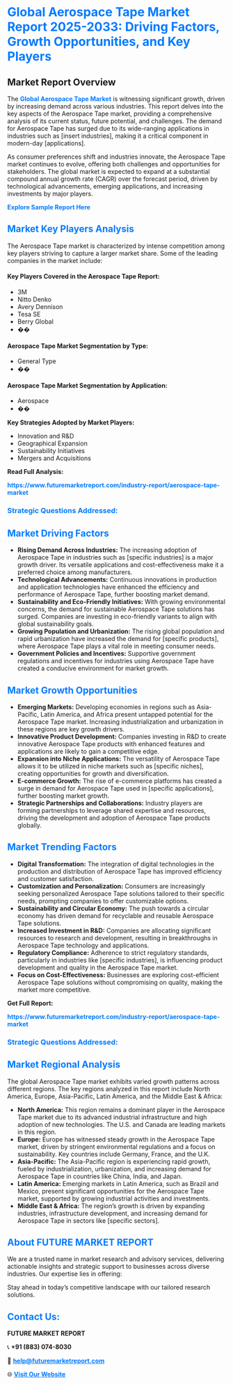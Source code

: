 <h1 style="color: #007BFF;">Global Aerospace Tape Market Report 2025-2033: Driving Factors, Growth Opportunities, and Key Players</h1>

<section id="overview">
<h2>Market Report Overview</h2>
<p>The <a href="https://www.futuremarketreport.com/industry-report/aerospace-tape-market" style="color: #007BFF; text-decoration: none;"><strong>Global Aerospace Tape Market</strong></a> is witnessing significant growth, driven by increasing demand across various industries. This report delves into the key aspects of the Aerospace Tape market, providing a comprehensive analysis of its current status, future potential, and challenges. The demand for Aerospace Tape has surged due to its wide-ranging applications in industries such as [insert industries], making it a critical component in modern-day [applications].</p>
<p>As consumer preferences shift and industries innovate, the Aerospace Tape market continues to evolve, offering both challenges and opportunities for stakeholders. The global market is expected to expand at a substantial compound annual growth rate (CAGR) over the forecast period, driven by technological advancements, emerging applications, and increasing investments by major players.</p>
</section>

<section id="overview">
<p><a href="https://www.futuremarketreport.com/request-sample/reportId=113622" style="color: #007BFF; text-decoration: none;"><strong>Explore Sample Report Here</strong></a></p>
</section>

<section id="key-players">
<h2 style="color: #007BFF;">Market Key Players Analysis</h2>
<p>The Aerospace Tape market is characterized by intense competition among key players striving to capture a larger market share. Some of the leading companies in the market include:</p>
<h4>Key Players Covered in the Aerospace Tape Report:</h4>
<ul><li>3M</li><li>Nitto Denko</li><li>Avery Dennison</li><li>Tesa SE</li><li>Berry Global</li><li>��</li></ul>
<h4>Aerospace Tape Market Segmentation by Type:</h4>
<ul><li>General Type</li><li>��</li></ul>

<h4>Aerospace Tape Market Segmentation by Application:</h4>
<ul><li>Aerospace</li><li>��</li></ul>
<p><strong>Key Strategies Adopted by Market Players:</strong></p>
<ul>
<li>Innovation and R&D</li>
<li>Geographical Expansion</li>
<li>Sustainability Initiatives</li>
<li>Mergers and Acquisitions</li>
</ul>
</section>

<section>
<p><strong>Read Full Analysis: </strong></p><a href="https://www.futuremarketreport.com/industry-report/aerospace-tape-market" style="color: #007BFF; text-decoration: none;"><strong>https://www.futuremarketreport.com/industry-report/aerospace-tape-market</strong></a>
<h3 style="color: #007BFF;">Strategic Questions Addressed:</h3>
</section>

<section id="driving-factors">
<h2 style="color: #007BFF;">Market Driving Factors</h2>
<ul>
<li><strong>Rising Demand Across Industries:</strong> The increasing adoption of Aerospace Tape in industries such as [specific industries] is a major growth driver. Its versatile applications and cost-effectiveness make it a preferred choice among manufacturers.</li>
<li><strong>Technological Advancements:</strong> Continuous innovations in production and application technologies have enhanced the efficiency and performance of Aerospace Tape, further boosting market demand.</li>
<li><strong>Sustainability and Eco-Friendly Initiatives:</strong> With growing environmental concerns, the demand for sustainable Aerospace Tape solutions has surged. Companies are investing in eco-friendly variants to align with global sustainability goals.</li>
<li><strong>Growing Population and Urbanization:</strong> The rising global population and rapid urbanization have increased the demand for [specific products], where Aerospace Tape plays a vital role in meeting consumer needs.</li>
<li><strong>Government Policies and Incentives:</strong> Supportive government regulations and incentives for industries using Aerospace Tape have created a conducive environment for market growth.</li>
</ul>
</section>

<section id="growth-opportunities">
<h2 style="color: #007BFF;">Market Growth Opportunities</h2>
<ul>
<li><strong>Emerging Markets:</strong> Developing economies in regions such as Asia-Pacific, Latin America, and Africa present untapped potential for the Aerospace Tape market. Increasing industrialization and urbanization in these regions are key growth drivers.</li>
<li><strong>Innovative Product Development:</strong> Companies investing in R&D to create innovative Aerospace Tape products with enhanced features and applications are likely to gain a competitive edge.</li>
<li><strong>Expansion into Niche Applications:</strong> The versatility of Aerospace Tape allows it to be utilized in niche markets such as [specific niches], creating opportunities for growth and diversification.</li>
<li><strong>E-commerce Growth:</strong> The rise of e-commerce platforms has created a surge in demand for Aerospace Tape used in [specific applications], further boosting market growth.</li>
<li><strong>Strategic Partnerships and Collaborations:</strong> Industry players are forming partnerships to leverage shared expertise and resources, driving the development and adoption of Aerospace Tape products globally.</li>
</ul>
</section>

<section id="trending-factors">
<h2 style="color: #007BFF;">Market Trending Factors</h2>
<ul>
<li><strong>Digital Transformation:</strong> The integration of digital technologies in the production and distribution of Aerospace Tape has improved efficiency and customer satisfaction.</li>
<li><strong>Customization and Personalization:</strong> Consumers are increasingly seeking personalized Aerospace Tape solutions tailored to their specific needs, prompting companies to offer customizable options.</li>
<li><strong>Sustainability and Circular Economy:</strong> The push towards a circular economy has driven demand for recyclable and reusable Aerospace Tape solutions.</li>
<li><strong>Increased Investment in R&D:</strong> Companies are allocating significant resources to research and development, resulting in breakthroughs in Aerospace Tape technology and applications.</li>
<li><strong>Regulatory Compliance:</strong> Adherence to strict regulatory standards, particularly in industries like [specific industries], is influencing product development and quality in the Aerospace Tape market.</li>
<li><strong>Focus on Cost-Effectiveness:</strong> Businesses are exploring cost-efficient Aerospace Tape solutions without compromising on quality, making the market more competitive.</li>
</ul>
</section>

<section>
<p><strong>Get Full Report: </strong></p><a href="https://www.futuremarketreport.com/industry-report/aerospace-tape-market" style="color: #007BFF; text-decoration: none;"><strong>https://www.futuremarketreport.com/industry-report/aerospace-tape-market</strong></a>
<h3 style="color: #007BFF;">Strategic Questions Addressed:</h3>
</section>


<section id="regional-analysis">
<h2 style="color: #007BFF;">Market Regional Analysis</h2>
<p>The global Aerospace Tape market exhibits varied growth patterns across different regions. The key regions analyzed in this report include North America, Europe, Asia-Pacific, Latin America, and the Middle East & Africa:</p>
<ul>
<li><strong>North America:</strong> This region remains a dominant player in the Aerospace Tape market due to its advanced industrial infrastructure and high adoption of new technologies. The U.S. and Canada are leading markets in this region.</li>
<li><strong>Europe:</strong> Europe has witnessed steady growth in the Aerospace Tape market, driven by stringent environmental regulations and a focus on sustainability. Key countries include Germany, France, and the U.K.</li>
<li><strong>Asia-Pacific:</strong> The Asia-Pacific region is experiencing rapid growth, fueled by industrialization, urbanization, and increasing demand for Aerospace Tape in countries like China, India, and Japan.</li>
<li><strong>Latin America:</strong> Emerging markets in Latin America, such as Brazil and Mexico, present significant opportunities for the Aerospace Tape market, supported by growing industrial activities and investments.</li>
<li><strong>Middle East & Africa:</strong> The region’s growth is driven by expanding industries, infrastructure development, and increasing demand for Aerospace Tape in sectors like [specific sectors].</li>
</ul>
</section>

<footer>
<h2 style="color: #007BFF;">About FUTURE MARKET REPORT</h2>
<p>We are a trusted name in market research and advisory services, delivering actionable insights and strategic support to businesses across diverse industries. Our expertise lies in offering:</p>

<p>Stay ahead in today’s competitive landscape with our tailored research solutions.</p>

<h2 style="color: #007BFF;">Contact Us:</h2>
<p><strong>FUTURE MARKET REPORT</strong></p>
<p>📞 <strong>+91 (883) 074-8030</strong></p>
<p>📧 <strong><a href="mailto:help@futuremarketreport.com" style="color: #007BFF;">help@futuremarketreport.com</a></strong></p>
<p>🌐 <strong><a href="https://www.futuremarketreport.com/" style="color: #007BFF;">Visit Our Website</a></strong></p>
</footer>